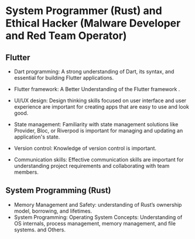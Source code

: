 
# System Programmer (Rust) and  Ethical Hacker (Malware Developer and Red Team Operator)
 
  
  

   ## Flutter
* Dart programming: A strong understanding of Dart, its syntax, and  essential for building Flutter applications. 

* Flutter framework: A Better Understanding of the Flutter framework . 
* UI/UX design: Design thinking skills focused on user interface and user experience are important for creating apps that are easy to use and look good. 
* State management: Familiarity with state management solutions like Provider, Bloc, or Riverpod is important for managing and updating an application's state. 

* Version control: Knowledge of version control is important. 

* Communication skills: Effective communication skills are important for understanding project requirements and collaborating with team members.


## System  Programming (Rust)

* Memory Management and Safety: understanding of Rust’s ownership model, borrowing, and lifetimes.
* System Programming: Operating System Concepts: Understanding of OS internals, process management, memory management, and file systems.
 and Others.

